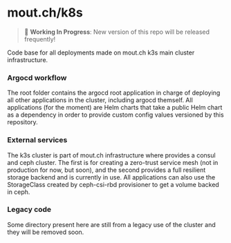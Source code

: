 # mout.ch/k8s


> :construction: **Working In Progress**: New version of this repo will be released frequently!

Code base for all deployments made on mout.ch k3s main cluster infrastructure.

### Argocd workflow

The root folder contains the argocd root application in charge of deploying all other applications in the cluster, including argocd themself. All applications (for the moment) are Helm charts that take a public Helm chart as a dependency in order to provide custom config values versioned by this repository.

### External services

The k3s cluster is part of mout.ch infrastructure where provides a consul and ceph cluster. The first is for creating a zero-trust service mesh (not in production for now, but soon), and the second provides a full resilient storage backend and is currently in use. All applications can also use the StorageClass created by ceph-csi-rbd provisioner to get a volume backed in ceph.

### Legacy code

Some directory present here are still from a legacy use of the cluster and they will be removed soon.
